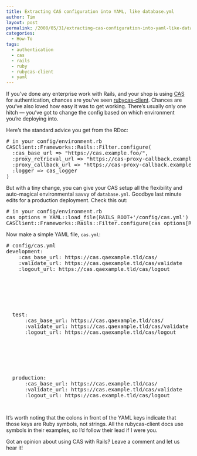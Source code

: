 ```yaml
---
title: Extracting CAS configuration into YAML, like database.yml
author: Tim
layout: post
permalink: /2008/05/31/extracting-cas-configuration-into-yaml-like-databaseyml/
categories:
  - How-To
tags:
  - authentication
  - cas
  - rails
  - ruby
  - rubycas-client
  - yaml
---
```

If you&#8217;ve done any enterprise work with Rails, and your shop is using [CAS][1] for authentication, chances are you&#8217;ve seen [rubycas-client][2]. Chances are you&#8217;ve also loved how easy it was to get working. There&#8217;s usually only one hitch &#8212; you&#8217;ve got to change the config based on which environment you&#8217;re deploying into.

Here&#8217;s the standard advice you get from the RDoc:

<pre class="textmate-source railscasts"><span class="source source_ruby source_ruby_rails"><span class="comment comment_line comment_line_number-sign comment_line_number-sign_ruby"><span class="punctuation punctuation_definition punctuation_definition_comment punctuation_definition_comment_ruby">#</span> in your config/environment.rb
</span><span class="support support_class support_class_ruby">CASClient</span><span class="punctuation punctuation_separator punctuation_separator_other punctuation_separator_other_ruby">::</span><span class="support support_class support_class_ruby">Frameworks</span><span class="punctuation punctuation_separator punctuation_separator_other punctuation_separator_other_ruby">::</span><span class="support support_class support_class_ruby">Rails</span><span class="punctuation punctuation_separator punctuation_separator_other punctuation_separator_other_ruby">::</span><span class="support support_class support_class_ruby">Filter</span><span class="punctuation punctuation_separator punctuation_separator_method punctuation_separator_method_ruby">.</span>configure<span class="punctuation punctuation_section punctuation_section_function punctuation_section_function_ruby">(</span>
  <span class="constant constant_other constant_other_symbol constant_other_symbol_ruby"><span class="punctuation punctuation_definition punctuation_definition_constant punctuation_definition_constant_ruby">:</span>cas_base_url</span> <span class="punctuation punctuation_separator punctuation_separator_key-value">=></span> <span class="string string_quoted string_quoted_double string_quoted_double_ruby"><span class="punctuation punctuation_definition punctuation_definition_string punctuation_definition_string_begin punctuation_definition_string_begin_ruby">"</span>https://cas.example.foo/<span class="punctuation punctuation_definition punctuation_definition_string punctuation_definition_string_end punctuation_definition_string_end_ruby">"</span></span><span class="punctuation punctuation_separator punctuation_separator_object punctuation_separator_object_ruby">,</span>
  <span class="constant constant_other constant_other_symbol constant_other_symbol_ruby"><span class="punctuation punctuation_definition punctuation_definition_constant punctuation_definition_constant_ruby">:</span>proxy_retrieval_url</span> <span class="punctuation punctuation_separator punctuation_separator_key-value">=></span> <span class="string string_quoted string_quoted_double string_quoted_double_ruby"><span class="punctuation punctuation_definition punctuation_definition_string punctuation_definition_string_begin punctuation_definition_string_begin_ruby">"</span>https://cas-proxy-callback.example.foo/cas_proxy_callback/retrieve_pgt<span class="punctuation punctuation_definition punctuation_definition_string punctuation_definition_string_end punctuation_definition_string_end_ruby">"</span></span><span class="punctuation punctuation_separator punctuation_separator_object punctuation_separator_object_ruby">,</span>
  <span class="constant constant_other constant_other_symbol constant_other_symbol_ruby"><span class="punctuation punctuation_definition punctuation_definition_constant punctuation_definition_constant_ruby">:</span>proxy_callback_url</span> <span class="punctuation punctuation_separator punctuation_separator_key-value">=></span> <span class="string string_quoted string_quoted_double string_quoted_double_ruby"><span class="punctuation punctuation_definition punctuation_definition_string punctuation_definition_string_begin punctuation_definition_string_begin_ruby">"</span>https://cas-proxy-callback.example.foo/cas_proxy_callback/receive_pgt<span class="punctuation punctuation_definition punctuation_definition_string punctuation_definition_string_end punctuation_definition_string_end_ruby">"</span></span><span class="punctuation punctuation_separator punctuation_separator_object punctuation_separator_object_ruby">,</span>
  <span class="constant constant_other constant_other_symbol constant_other_symbol_ruby"><span class="punctuation punctuation_definition punctuation_definition_constant punctuation_definition_constant_ruby">:</span>logger</span> <span class="punctuation punctuation_separator punctuation_separator_key-value">=></span> cas_logger
<span class="punctuation punctuation_section punctuation_section_function punctuation_section_function_ruby">)</span></span></pre>

<!--more-->

But with a tiny change, you can give your CAS setup all the flexibility and auto-magical environmental savvy of `database.yml`. Goodbye last minute edits for a production deployment. Check this out:

<pre class="textmate-source railscasts"><span class="source source_ruby source_ruby_rails"><span class="comment comment_line comment_line_number-sign comment_line_number-sign_ruby"><span class="punctuation punctuation_definition punctuation_definition_comment punctuation_definition_comment_ruby">#</span> in your config/environment.rb
</span>cas_options <span class="keyword keyword_operator keyword_operator_assignment keyword_operator_assignment_ruby">=</span> <span class="support support_class support_class_ruby">YAML</span><span class="punctuation punctuation_separator punctuation_separator_other punctuation_separator_other_ruby">::</span>load_file<span class="punctuation punctuation_section punctuation_section_function punctuation_section_function_ruby">(</span><span class="variable variable_other variable_other_constant variable_other_constant_ruby">RAILS_ROOT</span><span class="keyword keyword_operator keyword_operator_arithmetic keyword_operator_arithmetic_ruby">+</span><span class="string string_quoted string_quoted_single string_quoted_single_ruby"><span class="punctuation punctuation_definition punctuation_definition_string punctuation_definition_string_begin punctuation_definition_string_begin_ruby">'</span>/config/cas.yml<span class="punctuation punctuation_definition punctuation_definition_string punctuation_definition_string_end punctuation_definition_string_end_ruby">'</span></span><span class="punctuation punctuation_section punctuation_section_function punctuation_section_function_ruby">)</span>
<span class="support support_class support_class_ruby">CASClient</span><span class="punctuation punctuation_separator punctuation_separator_other punctuation_separator_other_ruby">::</span><span class="support support_class support_class_ruby">Frameworks</span><span class="punctuation punctuation_separator punctuation_separator_other punctuation_separator_other_ruby">::</span><span class="support support_class support_class_ruby">Rails</span><span class="punctuation punctuation_separator punctuation_separator_other punctuation_separator_other_ruby">::</span><span class="support support_class support_class_ruby">Filter</span><span class="punctuation punctuation_separator punctuation_separator_method punctuation_separator_method_ruby">.</span>configure<span class="punctuation punctuation_section punctuation_section_function punctuation_section_function_ruby">(</span>cas_options<span class="punctuation punctuation_section punctuation_section_array punctuation_section_array_ruby">[</span><span class="variable variable_other variable_other_constant variable_other_constant_ruby">RAILS_ENV</span><span class="punctuation punctuation_section punctuation_section_array punctuation_section_array_ruby">]</span><span class="punctuation punctuation_section punctuation_section_function punctuation_section_function_ruby">)</span>
</span></pre>

Now make a simple YAML file, `cas.yml`:

<pre class="textmate-source railscasts"><span class="source source_yaml"><span class="comment comment_line comment_line_number-sign comment_line_number-sign_yaml"><span class="punctuation punctuation_definition punctuation_definition_comment punctuation_definition_comment_yaml">#</span> config/cas.yml
</span><span class="meta meta_tag meta_tag_yaml"><span class="entity entity_name entity_name_tag entity_name_tag_yaml">development</span><span class="punctuation punctuation_separator punctuation_separator_key-value punctuation_separator_key-value_yaml">:</span>
</span>    :<span class="string string_unquoted string_unquoted_yaml"><span class="entity entity_name entity_name_tag entity_name_tag_yaml">cas_base_url<span class="punctuation punctuation_separator punctuation_separator_key-value punctuation_separator_key-value_yaml">:</span></span> <span class="string string_unquoted string_unquoted_yaml">https://cas.qaexample.tld/cas/</span></span>
    :<span class="string string_unquoted string_unquoted_yaml"><span class="entity entity_name entity_name_tag entity_name_tag_yaml">validate_url<span class="punctuation punctuation_separator punctuation_separator_key-value punctuation_separator_key-value_yaml">:</span></span> <span class="string string_unquoted string_unquoted_yaml">https://cas.qaexample.tld/cas/validate</span></span>
    :<span class="string string_unquoted string_unquoted_yaml"><span class="entity entity_name entity_name_tag entity_name_tag_yaml">logout_url<span class="punctuation punctuation_separator punctuation_separator_key-value punctuation_separator_key-value_yaml">:</span></span> <span class="string string_unquoted string_unquoted_yaml">https://cas.qaexample.tld/cas/logout</span></span></p>



<p>
  <span class="meta meta_tag meta_tag_yaml"><span class="entity entity_name entity_name_tag entity_name_tag_yaml">test</span><span class="punctuation punctuation_separator punctuation_separator_key-value punctuation_separator_key-value_yaml">:</span>
  </span>    :<span class="string string_unquoted string_unquoted_yaml"><span class="entity entity_name entity_name_tag entity_name_tag_yaml">cas_base_url<span class="punctuation punctuation_separator punctuation_separator_key-value punctuation_separator_key-value_yaml">:</span></span> <span class="string string_unquoted string_unquoted_yaml">https://cas.qaexample.tld/cas/</span></span>
      :<span class="string string_unquoted string_unquoted_yaml"><span class="entity entity_name entity_name_tag entity_name_tag_yaml">validate_url<span class="punctuation punctuation_separator punctuation_separator_key-value punctuation_separator_key-value_yaml">:</span></span> <span class="string string_unquoted string_unquoted_yaml">https://cas.qaexample.tld/cas/validate</span></span>
      :<span class="string string_unquoted string_unquoted_yaml"><span class="entity entity_name entity_name_tag entity_name_tag_yaml">logout_url<span class="punctuation punctuation_separator punctuation_separator_key-value punctuation_separator_key-value_yaml">:</span></span> <span class="string string_unquoted string_unquoted_yaml">https://cas.qaexample.tld/cas/logout</span></span>
</p>



<p>
  <span class="meta meta_tag meta_tag_yaml"><span class="entity entity_name entity_name_tag entity_name_tag_yaml">production</span><span class="punctuation punctuation_separator punctuation_separator_key-value punctuation_separator_key-value_yaml">:</span>
  </span>    :<span class="string string_unquoted string_unquoted_yaml"><span class="entity entity_name entity_name_tag entity_name_tag_yaml">cas_base_url<span class="punctuation punctuation_separator punctuation_separator_key-value punctuation_separator_key-value_yaml">:</span></span> <span class="string string_unquoted string_unquoted_yaml">https://cas.example.tld/cas/</span></span>
      :<span class="string string_unquoted string_unquoted_yaml"><span class="entity entity_name entity_name_tag entity_name_tag_yaml">validate_url<span class="punctuation punctuation_separator punctuation_separator_key-value punctuation_separator_key-value_yaml">:</span></span> <span class="string string_unquoted string_unquoted_yaml">https://cas.example.tld/cas/validate</span></span>
      :<span class="string string_unquoted string_unquoted_yaml"><span class="entity entity_name entity_name_tag entity_name_tag_yaml">logout_url<span class="punctuation punctuation_separator punctuation_separator_key-value punctuation_separator_key-value_yaml">:</span></span> <span class="string string_unquoted string_unquoted_yaml">https://cas.example.tld/cas/logout</span></span>
  </span></pre>
  
</p>


<p>
  It&#8217;s worth noting that the colons in front of the YAML keys indicate that those keys are Ruby symbols, not strings.  All the rubycas-client docs use symbols in their examples, so I&#8217;d follow their lead if I were you.
</p>


<p>
  Got an opinion about using CAS with Rails?  Leave a comment and let us hear it!
</p>

 [1]: http://www.ja-sig.org/products/cas/
 [2]: http://rubycas-client.rubyforge.org/
